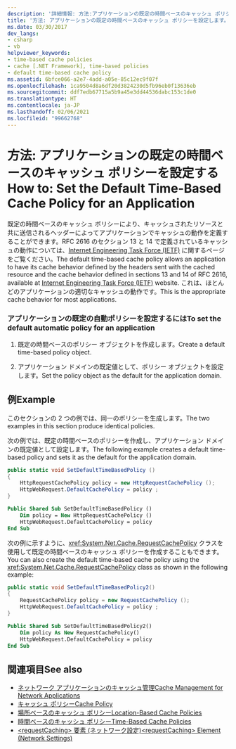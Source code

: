 ```yaml
---
description: '詳細情報: 方法:アプリケーションの既定の時間ベースのキャッシュ ポリシーを設定する'
title: '方法: アプリケーションの既定の時間ベースのキャッシュ ポリシーを設定します。'
ms.date: 03/30/2017
dev_langs:
- csharp
- vb
helpviewer_keywords:
- time-based cache policies
- cache [.NET Framework], time-based policies
- default time-based cache policy
ms.assetid: 6bfce066-a2e7-4add-a05e-85c12ec9f07f
ms.openlocfilehash: 1ca9504d8a6df20d3824230d5fb96eb0f13636eb
ms.sourcegitcommit: ddf7edb67715a5b9a45e3dd44536dabc153c1de0
ms.translationtype: HT
ms.contentlocale: ja-JP
ms.lasthandoff: 02/06/2021
ms.locfileid: "99662768"
---
```

# <a name="how-to-set-the-default-time-based-cache-policy-for-an-application"></a><span data-ttu-id="a9655-103">方法: アプリケーションの既定の時間ベースのキャッシュ ポリシーを設定する</span><span class="sxs-lookup"><span data-stu-id="a9655-103">How to: Set the Default Time-Based Cache Policy for an Application</span></span>

<span data-ttu-id="a9655-104">既定の時間ベースのキャッシュ ポリシーにより、キャッシュされたリソースと共に送信されるヘッダーによってアプリケーションでキャッシュの動作を定義することができます。RFC 2616 のセクション 13 と 14 で定義されているキャッシュの動作については、[Internet Engineering Task Force (IETF)](https://www.ietf.org/) に関するページをご覧ください。</span><span class="sxs-lookup"><span data-stu-id="a9655-104">The default time-based cache policy allows an application to have its cache behavior defined by the headers sent with the cached resource and the cache behavior defined in sections 13 and 14 of RFC 2616, available at [Internet Engineering Task Force (IETF)](https://www.ietf.org/) website.</span></span> <span data-ttu-id="a9655-105">これは、ほとんどのアプリケーションの適切なキャッシュの動作です。</span><span class="sxs-lookup"><span data-stu-id="a9655-105">This is the appropriate cache behavior for most applications.</span></span>  
  
### <a name="to-set-the-default-automatic-policy-for-an-application"></a><span data-ttu-id="a9655-106">アプリケーションの既定の自動ポリシーを設定するには</span><span class="sxs-lookup"><span data-stu-id="a9655-106">To set the default automatic policy for an application</span></span>  
  
1. <span data-ttu-id="a9655-107">既定の時間ベースのポリシー オブジェクトを作成します。</span><span class="sxs-lookup"><span data-stu-id="a9655-107">Create a default time-based policy object.</span></span>  
  
2. <span data-ttu-id="a9655-108">アプリケーション ドメインの既定値として、ポリシー オブジェクトを設定します。</span><span class="sxs-lookup"><span data-stu-id="a9655-108">Set the policy object as the default for the application domain.</span></span>  
  
## <a name="example"></a><span data-ttu-id="a9655-109">例</span><span class="sxs-lookup"><span data-stu-id="a9655-109">Example</span></span>  

 <span data-ttu-id="a9655-110">このセクションの 2 つの例では、同一のポリシーを生成します。</span><span class="sxs-lookup"><span data-stu-id="a9655-110">The two examples in this section produce identical policies.</span></span>  
  
 <span data-ttu-id="a9655-111">次の例では、既定の時間ベースのポリシーを作成し、アプリケーション ドメインの既定値として設定します。</span><span class="sxs-lookup"><span data-stu-id="a9655-111">The following example creates a default time-based policy and sets it as the default for the application domain.</span></span>  
  
```csharp  
public static void SetDefaultTimeBasedPolicy ()  
{  
    HttpRequestCachePolicy policy = new HttpRequestCachePolicy ();  
    HttpWebRequest.DefaultCachePolicy = policy ;  
}  
```  
  
```vb  
Public Shared Sub SetDefaultTimeBasedPolicy ()  
    Dim policy = New HttpRequestCachePolicy ()  
    HttpWebRequest.DefaultCachePolicy = policy  
End Sub  
```  
  
 <span data-ttu-id="a9655-112">次の例に示すように、<xref:System.Net.Cache.RequestCachePolicy> クラスを使用して既定の時間ベースのキャッシュ ポリシーを作成することもできます。</span><span class="sxs-lookup"><span data-stu-id="a9655-112">You can also create the default time-based cache policy using the <xref:System.Net.Cache.RequestCachePolicy> class as shown in the following example:</span></span>  
  
```csharp  
public static void SetDefaultTimeBasedPolicy2()  
{  
    RequestCachePolicy policy = new RequestCachePolicy ();  
    HttpWebRequest.DefaultCachePolicy = policy ;  
}  
```  
  
```vb  
Public Shared Sub SetDefaultTimeBasedPolicy2()  
    Dim policy As New RequestCachePolicy()  
    HttpWebRequest.DefaultCachePolicy = policy  
End Sub  
```  
  
## <a name="see-also"></a><span data-ttu-id="a9655-113">関連項目</span><span class="sxs-lookup"><span data-stu-id="a9655-113">See also</span></span>

- [<span data-ttu-id="a9655-114">ネットワーク アプリケーションのキャッシュ管理</span><span class="sxs-lookup"><span data-stu-id="a9655-114">Cache Management for Network Applications</span></span>](cache-management-for-network-applications.md)
- [<span data-ttu-id="a9655-115">キャッシュ ポリシー</span><span class="sxs-lookup"><span data-stu-id="a9655-115">Cache Policy</span></span>](cache-policy.md)
- [<span data-ttu-id="a9655-116">場所ベースのキャッシュ ポリシー</span><span class="sxs-lookup"><span data-stu-id="a9655-116">Location-Based Cache Policies</span></span>](location-based-cache-policies.md)
- [<span data-ttu-id="a9655-117">時間ベースのキャッシュ ポリシー</span><span class="sxs-lookup"><span data-stu-id="a9655-117">Time-Based Cache Policies</span></span>](time-based-cache-policies.md)
- [<span data-ttu-id="a9655-118">\<requestCaching> 要素 (ネットワーク設定)</span><span class="sxs-lookup"><span data-stu-id="a9655-118">\<requestCaching> Element (Network Settings)</span></span>](../configure-apps/file-schema/network/requestcaching-element-network-settings.md)
